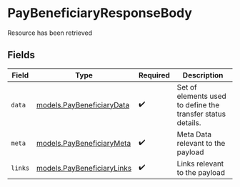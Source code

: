 # PayBeneficiaryResponseBody

Resource has been retrieved


## Fields

| Field                                                          | Type                                                           | Required                                                       | Description                                                    |
| -------------------------------------------------------------- | -------------------------------------------------------------- | -------------------------------------------------------------- | -------------------------------------------------------------- |
| `data`                                                         | [models.PayBeneficiaryData](../models/paybeneficiarydata.md)   | :heavy_check_mark:                                             | Set of elements used to define the transfer status details.    |
| `meta`                                                         | [models.PayBeneficiaryMeta](../models/paybeneficiarymeta.md)   | :heavy_check_mark:                                             | Meta Data relevant to the payload                              |
| `links`                                                        | [models.PayBeneficiaryLinks](../models/paybeneficiarylinks.md) | :heavy_check_mark:                                             | Links relevant to the payload                                  |